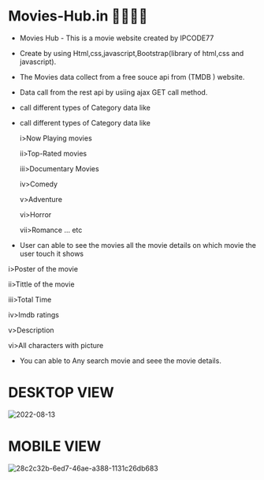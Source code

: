 # Movies-Hub.in 🎥🎥🍿🍿
* Movies Hub - This is a movie website created by IPCODE77
 
* Create by using Html,css,javascript,Bootstrap(library of html,css and javascript).
 
* The Movies data collect from a free souce api from (TMDB ) website.

*  Data call from the rest api by usiing ajax GET call method.

* call different types of Category data like

* call different types of Category data like 


  i>Now Playing movies
  
  ii>Top-Rated movies
  
  iii>Documentary Movies
  
  iv>Comedy
  
  v>Adventure
  
  vi>Horror
  
  vii>Romance  ... etc
  
 * User can able to see the movies all the movie details on which movie the user touch
  it shows
  
  i>Poster of the movie
  
  ii>Tittle of the movie
  
  iii>Total Time 
  
  iv>Imdb ratings
  
  v>Description
  
  vi>All characters with picture
  
*  You can able to  Any search movie and seee the movie details.
 
 # DESKTOP VIEW
 

![2022-08-13](https://user-images.githubusercontent.com/89587666/184499591-741fa11f-5a4e-4ea1-afb9-f79dfbf85c9c.png)

# MOBILE VIEW
![28c2c32b-6ed7-46ae-a388-1131c26db683](https://user-images.githubusercontent.com/89587666/184499611-8f6eb31f-790a-471f-aae1-1f2b76ca7218.jpg)
